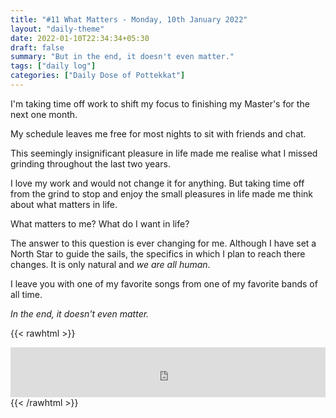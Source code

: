 ```yaml
---
title: "#11 What Matters - Monday, 10th January 2022"
layout: "daily-theme"
date: 2022-01-10T22:34:34+05:30
draft: false
summary: "But in the end, it doesn't even matter."
tags: ["daily log"]
categories: ["Daily Dose of Pottekkat"]
---
```


I'm taking time off work to shift my focus to finishing my Master's for the next one month.

My schedule leaves me free for most nights to sit with friends and chat.

This seemingly insignificant pleasure in life made me realise what I missed grinding throughout the last two years.

I love my work and would not change it for anything. But taking time off from the grind to stop and enjoy the small pleasures in life made me think about what matters in life.

What matters to me? What do I want in life?

The answer to this question is ever changing for me. Although I have set a North Star to guide the sails, the specifics in which I plan to reach there changes. It is only natural and _we are all human_.

I leave you with one of my favorite songs from one of my favorite bands of all time.

_In the end, it doesn't even matter._

{{< rawhtml >}}
<iframe src="https://open.spotify.com/embed/track/60a0Rd6pjrkxjPbaKzXjfq?utm_source=generator&theme=0" width="100%" height="80" frameBorder="0" allowfullscreen="" allow="autoplay; clipboard-write; encrypted-media; fullscreen; picture-in-picture"></iframe>
{{< /rawhtml >}}